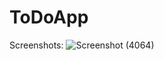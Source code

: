 # ToDoApp
Screenshots:
![Screenshot (4064)](https://user-images.githubusercontent.com/52976197/210019757-11b5e595-b2c5-4746-af2f-f7554d807485.png)
